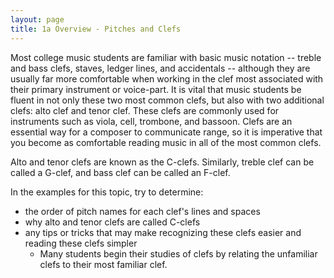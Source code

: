 ```yaml
---
layout: page
title: 1a Overview - Pitches and Clefs
---
```


Most college music students are familiar with basic music notation -- treble and bass clefs, staves, ledger lines, and accidentals -- although they are usually far more comfortable when working in the clef most associated with their primary instrument or voice-part. 
It is vital that music students be fluent in not only these two most common clefs, but also with two additional clefs: alto clef and tenor clef. These clefs are commonly used for instruments such as viola, cell, trombone, and bassoon. 
Clefs are an essential way for a composer to communicate range, so it is imperative that you become as comfortable reading music in all of the most common clefs.

Alto and tenor clefs are known as the C-clefs. 
Similarly, treble clef can be called a G-clef, and bass clef can be called an F-clef.

In the examples for this topic, try to determine:
- the order of pitch names for each clef's lines and spaces
- why alto and tenor clefs are called C-clefs
- any tips or tricks that may make recognizing these clefs easier and reading these clefs simpler
    - Many students begin their studies of clefs by relating the unfamiliar clefs to their most familiar clef.